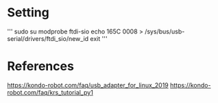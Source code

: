 # Setting
'''
sudo su
modprobe ftdi-sio
echo 165C 0008 > /sys/bus/usb-serial/drivers/ftdi_sio/new_id
exit
'''

# References
https://kondo-robot.com/faq/usb_adapter_for_linux_2019
https://kondo-robot.com/faq/krs_tutorial_py1
